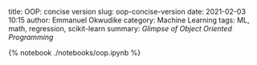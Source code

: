 title: OOP: concise version
slug: oop-concise-version
date: 2021-02-03 10:15
author: Emmanuel Okwudike
category: Machine Learning
tags: ML, math, regression, scikit-learn
summary: _Glimpse of Object Oriented Programming_


{% notebook ./notebooks/oop.ipynb %}
